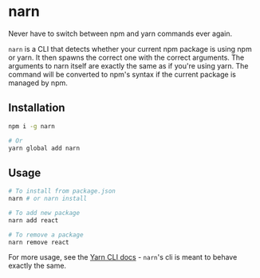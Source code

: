 # narn

Never have to switch between npm and yarn commands ever again.

`narn` is a CLI that detects whether your current npm package is using npm or yarn. It then spawns the correct one with the correct arguments. The arguments to narn itself are exactly the same as if you're using yarn. The command will be converted to npm's syntax if the current package is managed by npm.

## Installation

```sh
npm i -g narn

# Or
yarn global add narn
```

## Usage

```sh
# To install from package.json
narn # or narn install

# To add new package
narn add react

# To remove a package
narn remove react
```

For more usage, see the [Yarn CLI docs](https://yarnpkg.com/lang/en/docs/cli/) - `narn`'s cli is meant to behave exactly the same.
